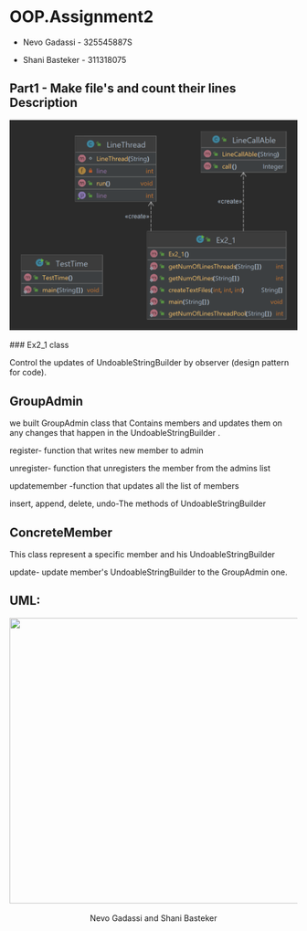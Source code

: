 # OOP.Assignment2

- Nevo Gadassi - 325545887S

- Shani Basteker - 311318075

## Part1 - Make file's and count their lines Description
 <p align="center">
<img  src="OOP2part1diagram.png"/>
</p>
### Ex2_1 class

Control the updates of UndoableStringBuilder by observer (design pattern for code).




## GroupAdmin 
we built GroupAdmin class that Contains members and updates them on any changes that happen in the UndoableStringBuilder .


 register- function that writes new member to admin
 
 unregister- function that unregisters the member from the admins list
 
 updatemember -function that updates all the list of members

 
 insert, append, delete, undo-The methods of UndoableStringBuilder
 
 ## ConcreteMember 
This class represent a specific member and his UndoableStringBuilder

update- update member's UndoableStringBuilder to the GroupAdmin one.

## UML:
 <p align="center">
<img height="500" width="800" src="uml.png"/>
</p>



 <p align="center">
Nevo Gadassi and  Shani Basteker
</p>
 


